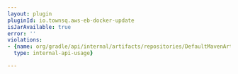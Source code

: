```yaml
---
layout: plugin
pluginId: io.townsq.aws-eb-docker-update
isJarAvailable: true
error: ''
violations:
- {name: org/gradle/api/internal/artifacts/repositories/DefaultMavenArtifactRepository,
  type: internal-api-usage}

---
```

